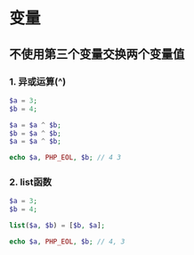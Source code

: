 # 变量

## 不使用第三个变量交换两个变量值

### 1. 异或运算(^)

```php
$a = 3;
$b = 4;

$a = $a ^ $b;
$b = $a ^ $b;
$a = $a ^ $b;

echo $a, PHP_EOL, $b; // 4 3
```

### 2. list函数

```php
$a = 3;
$b = 4;

list($a, $b) = [$b, $a];

echo $a, PHP_EOL, $b; // 4, 3
```